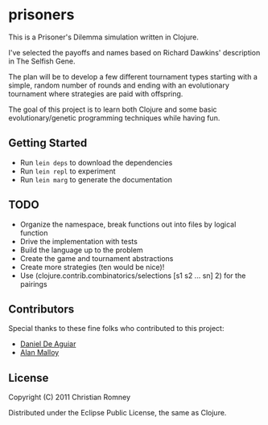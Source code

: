 # prisoners

This is a Prisoner's Dilemma simulation written in Clojure.

I've selected the payoffs and names based on
Richard Dawkins' description in The Selfish Gene.

The plan will be to develop a few different tournament types
starting with a simple, random number of rounds and ending 
with an evolutionary tournament where strategies are paid
with offspring.

The goal of this project is to learn both Clojure and some
basic evolutionary/genetic programming techniques while
having fun.

## Getting Started

- Run ```lein deps``` to download the dependencies
- Run ```lein repl``` to experiment
- Run ```lein marg``` to generate the documentation

## TODO

- Organize the namespace, break functions out into files by logical function
- Drive the implementation with tests
- Build the language up to the problem
- Create the game and tournament abstractions
- Create more strategies (ten would be nice)!
- Use (clojure.contrib.combinatorics/selections [s1 s2 ... sn] 2) for the pairings

## Contributors

Special thanks to these fine folks who contributed to this project:

- [Daniel De Aguiar](https://github.com/ddeaguiar)
- [Alan Malloy](https://github.com/amalloy)

## License

Copyright (C) 2011 Christian Romney

Distributed under the Eclipse Public License, the same as Clojure.
